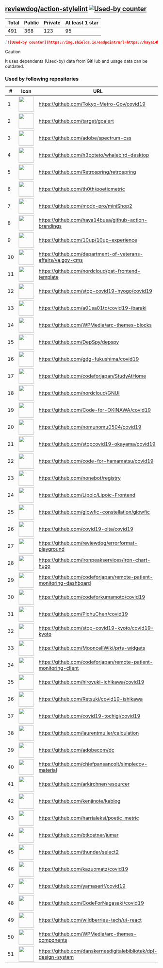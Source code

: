 





## [reviewdog/action-stylelint](https://github.com/reviewdog/action-stylelint) [![Used-by counter](https://img.shields.io/endpoint?url=https://haya14busa.github.io/github-used-by/data/reviewdog/action-stylelint/shieldsio.json)](https://github.com/haya14busa/github-used-by/tree/main/repo/reviewdog/action-stylelint)

| Total | Public | Private | At least 1 star
| ----- | ------ | ------- | ---------------
| 491 | 368 | 123 | 95 |

```md
[![Used-by counter](https://img.shields.io/endpoint?url=https://haya14busa.github.io/github-used-by/data/reviewdog/action-stylelint/shieldsio.json)](https://github.com/haya14busa/github-used-by/tree/main/repo/reviewdog/action-stylelint)
```

> [!CAUTION]
> It uses dependents (Used-by) data from GitHub and usage data can be outdated.

### Used by following repositories

| # | Icon | URL | Stars |
| -- | -- | -- | -- | 
|1|<img src="https://github.com/Tokyo-Metro-Gov.png" width=50 height=50>|https://github.com/Tokyo-Metro-Gov/covid19|6248|
|2|<img src="https://github.com/target.png" width=50 height=50>|https://github.com/target/goalert|2356|
|3|<img src="https://github.com/adobe.png" width=50 height=50>|https://github.com/adobe/spectrum-css|1224|
|4|<img src="https://github.com/h3poteto.png" width=50 height=50>|https://github.com/h3poteto/whalebird-desktop|918|
|5|<img src="https://github.com/Retrospring.png" width=50 height=50>|https://github.com/Retrospring/retrospring|281|
|6|<img src="https://github.com/th0th.png" width=50 height=50>|https://github.com/th0th/poeticmetric|257|
|7|<img src="https://github.com/modx-pro.png" width=50 height=50>|https://github.com/modx-pro/miniShop2|150|
|8|<img src="https://github.com/haya14busa.png" width=50 height=50>|https://github.com/haya14busa/github-action-brandings|146|
|9|<img src="https://github.com/10up.png" width=50 height=50>|https://github.com/10up/10up-experience|133|
|10|<img src="https://github.com/department-of-veterans-affairs.png" width=50 height=50>|https://github.com/department-of-veterans-affairs/va.gov-cms|101|
|11|<img src="https://github.com/nordcloud.png" width=50 height=50>|https://github.com/nordcloud/pat-frontend-template|57|
|12|<img src="https://github.com/stop-covid19-hyogo.png" width=50 height=50>|https://github.com/stop-covid19-hyogo/covid19|54|
|13|<img src="https://github.com/a01sa01to.png" width=50 height=50>|https://github.com/a01sa01to/covid19-ibaraki|41|
|14|<img src="https://github.com/WPMedia.png" width=50 height=50>|https://github.com/WPMedia/arc-themes-blocks|40|
|15|<img src="https://github.com/DepSpy.png" width=50 height=50>|https://github.com/DepSpy/depspy|38|
|16|<img src="https://github.com/gdg-fukushima.png" width=50 height=50>|https://github.com/gdg-fukushima/covid19|32|
|17|<img src="https://github.com/codeforjapan.png" width=50 height=50>|https://github.com/codeforjapan/StudyAtHome|31|
|18|<img src="https://github.com/nordcloud.png" width=50 height=50>|https://github.com/nordcloud/GNUI|30|
|19|<img src="https://github.com/Code-for-OKINAWA.png" width=50 height=50>|https://github.com/Code-for-OKINAWA/covid19|29|
|20|<img src="https://github.com/nomunomu0504.png" width=50 height=50>|https://github.com/nomunomu0504/covid19|28|
|21|<img src="https://github.com/stopcovid19-okayama.png" width=50 height=50>|https://github.com/stopcovid19-okayama/covid19|27|
|22|<img src="https://github.com/code-for-hamamatsu.png" width=50 height=50>|https://github.com/code-for-hamamatsu/covid19|26|
|23|<img src="https://github.com/nonebot.png" width=50 height=50>|https://github.com/nonebot/registry|24|
|24|<img src="https://github.com/Lipoic.png" width=50 height=50>|https://github.com/Lipoic/Lipoic-Frontend|19|
|25|<img src="https://github.com/glowfic-constellation.png" width=50 height=50>|https://github.com/glowfic-constellation/glowfic|18|
|26|<img src="https://github.com/covid19-oita.png" width=50 height=50>|https://github.com/covid19-oita/covid19|15|
|27|<img src="https://github.com/reviewdog.png" width=50 height=50>|https://github.com/reviewdog/errorformat-playground|13|
|28|<img src="https://github.com/ironpeakservices.png" width=50 height=50>|https://github.com/ironpeakservices/iron-chart-hugo|12|
|29|<img src="https://github.com/codeforjapan.png" width=50 height=50>|https://github.com/codeforjapan/remote-patient-monitoring-dashboard|12|
|30|<img src="https://github.com/codeforkumamoto.png" width=50 height=50>|https://github.com/codeforkumamoto/covid19|11|
|31|<img src="https://github.com/PichuChen.png" width=50 height=50>|https://github.com/PichuChen/covid19|11|
|32|<img src="https://github.com/stop-covid19-kyoto.png" width=50 height=50>|https://github.com/stop-covid19-kyoto/covid19-kyoto|10|
|33|<img src="https://github.com/MooncellWiki.png" width=50 height=50>|https://github.com/MooncellWiki/prts-widgets|9|
|34|<img src="https://github.com/codeforjapan.png" width=50 height=50>|https://github.com/codeforjapan/remote-patient-monitoring-client|9|
|35|<img src="https://github.com/hiroyuki-ichikawa.png" width=50 height=50>|https://github.com/hiroyuki-ichikawa/covid19|9|
|36|<img src="https://github.com/Retsuki.png" width=50 height=50>|https://github.com/Retsuki/covid19-ishikawa|9|
|37|<img src="https://github.com/covid19-tochigi.png" width=50 height=50>|https://github.com/covid19-tochigi/covid19|9|
|38|<img src="https://github.com/laurentmuller.png" width=50 height=50>|https://github.com/laurentmuller/calculation|8|
|39|<img src="https://github.com/adobecom.png" width=50 height=50>|https://github.com/adobecom/dc|7|
|40|<img src="https://github.com/chiefpansancolt.png" width=50 height=50>|https://github.com/chiefpansancolt/simplecov-material|7|
|41|<img src="https://github.com/arkirchner.png" width=50 height=50>|https://github.com/arkirchner/resourcer|7|
|42|<img src="https://github.com/kenjinote.png" width=50 height=50>|https://github.com/kenjinote/kablog|7|
|43|<img src="https://github.com/harrialeksi.png" width=50 height=50>|https://github.com/harrialeksi/poetic_metric|6|
|44|<img src="https://github.com/btkostner.png" width=50 height=50>|https://github.com/btkostner/jumar|6|
|45|<img src="https://github.com/thunder.png" width=50 height=50>|https://github.com/thunder/select2|6|
|46|<img src="https://github.com/kazuomatz.png" width=50 height=50>|https://github.com/kazuomatz/covid19|6|
|47|<img src="https://github.com/yamaserif.png" width=50 height=50>|https://github.com/yamaserif/covid19|6|
|48|<img src="https://github.com/CodeForNagasaki.png" width=50 height=50>|https://github.com/CodeForNagasaki/covid19|6|
|49|<img src="https://github.com/wildberries-tech.png" width=50 height=50>|https://github.com/wildberries-tech/ui-react|5|
|50|<img src="https://github.com/WPMedia.png" width=50 height=50>|https://github.com/WPMedia/arc-themes-components|5|
|51|<img src="https://github.com/danskernesdigitalebibliotek.png" width=50 height=50>|https://github.com/danskernesdigitalebibliotek/dpl-design-system|5|
